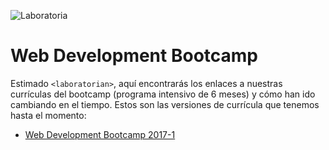 ![Laboratoria](http://laboratoria.la/app/assets/img/logo_laboratoria-09.svg)
# Web Development Bootcamp

Estimado `<laboratorian>`, aquí encontrarás los enlaces a nuestras currículas del bootcamp (programa intensivo de 6 meses) y cómo han ido cambiando en el tiempo. Estos son las versiones de currícula que tenemos hasta el momento:

- [Web Development Bootcamp 2017-1](https://github.com/Laboratoria/bootcamp-syllabus/tree/2017-1)
